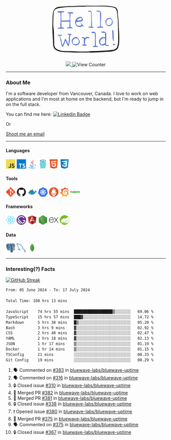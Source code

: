 <div align="center">
    <img src="./img/hello_world.webp" height="200px" width="">
    <div>
        <a href="https://www.linkedin.com/in/ajhollid">
            <img src="https://img.shields.io/badge/LinkedIn-blue"/>
        </a>
        <img src="https://komarev.com/ghpvc/?username=ajhollid&color=yellow" alt="View Counter">
    </div>
</div>

---

### About Me

I'm a software developer from Vancouver, Canada. I love to work on web applications and I'm most at home on the backend, but I'm ready to jump in on the full stack.

You can find me here: [![Linkedin Badge](https://img.shields.io/badge/-ajhollid-blue?style=flat&logo=Linkedin&logoColor=white)](https://www.linkedin.com/in/ajhollid)

Or

[Shoot me an email](mailto:ajhollid@gmail.com)

---

#### Languages

<div>
    <img src="./img/devicons/javascript-original.svg" width=30 height=30 alt="JavaScript">
    <img src="/img/devicons/typescript-original.svg" width=30 height=30 alt="TypeScript">
    <img src="./img/devicons/java-original.svg" width=30 height=30 alt="Java">
    <img src="./img/devicons/go-original.svg" width=30 height=30 alt="Golang">
    <img src="./img/devicons/html5-original.svg" width=30 height=30 alt="HTML 5">
    <img src="./img/devicons/css3-original.svg" width=30 height=30 alt="CSS 3">
</div>

#### Tools

<div>
    <img src="./img/devicons/git-original.svg" width=30 height=30 alt="Git">
    <img src="./img/devicons/github-original.svg" width=30 height=30 alt="Github">
    <img src="./img/devicons/docker-original.svg" width=30 
    height=30 alt="Docker">
    <img src="./img/devicons/kubernetes-original.svg" width=30 height=30 alt="K8">
    <img src="./img/devicons/prometheus-original.svg" width=30 height=30 alt="Prometheus">
    <img src="./img/devicons/grafana-original.svg" width=30 height=30 alt="Grafana">
    <img src="./img/devicons/nginx-original.svg" width=30 height=30 alt="Nginx">
</div>

#### Frameworks

<div>
    <img src="./img/devicons/react-original.svg" width=30 height=30 alt="React">
    <img src="./img/devicons/gatsby-original.svg" width=30 height=30 alt="Gatsby">
    <img src="./img/devicons/angularjs-original.svg" width=30 height=30 alt="AngularJS">
    <img src="./img/devicons/nodejs-original.svg" width=30 height=30 alt="NodeJS">
    <img src="./img/devicons/express-original.svg" width=30 height=30 alt="Express">
    <img src="./img/devicons/spring-original.svg" width=30 height=30 alt="Spring">
</div>

#### Data

<div>
    <img src="./img/devicons/postgresql-original.svg" width=30 height=30 alt="Postgresql">
    <img src="./img/devicons/mysql-original.svg" width=30 height=30 alt="Mysql">
    <img src="./img/devicons/mongodb-original.svg" width=30 height=30 alt="MongoDB">
</div>

---

### Interesting(?) Facts

[![GitHub Streak](http://github-readme-streak-stats.herokuapp.com?user=ajhollid)](https://git.io/streak-stats)

 <!--START_SECTION:waka-->

```txt
From: 05 June 2024 - To: 17 July 2024

Total Time: 108 hrs 13 mins

JavaScript    74 hrs 55 mins  █████████████████▒░░░░░░░   69.06 %
TypeScript    15 hrs 57 mins  ███▓░░░░░░░░░░░░░░░░░░░░░   14.72 %
Markdown      5 hrs 38 mins   █▒░░░░░░░░░░░░░░░░░░░░░░░   05.20 %
Bash          3 hrs 9 mins    ▓░░░░░░░░░░░░░░░░░░░░░░░░   02.92 %
CSS           2 hrs 40 mins   ▓░░░░░░░░░░░░░░░░░░░░░░░░   02.47 %
YAML          2 hrs 18 mins   ▓░░░░░░░░░░░░░░░░░░░░░░░░   02.13 %
JSON          1 hr 17 mins    ▒░░░░░░░░░░░░░░░░░░░░░░░░   01.19 %
Docker        1 hr 14 mins    ▒░░░░░░░░░░░░░░░░░░░░░░░░   01.15 %
TSConfig      21 mins         ░░░░░░░░░░░░░░░░░░░░░░░░░   00.33 %
Git Config    19 mins         ░░░░░░░░░░░░░░░░░░░░░░░░░   00.29 %
```

<!--END_SECTION:waka-->


<!--START_SECTION:activity-->
1. 🗣 Commented on [#383](https://github.com/bluewave-labs/bluewave-uptime/pull/383#issuecomment-2239236389) in [bluewave-labs/bluewave-uptime](https://github.com/bluewave-labs/bluewave-uptime)
2. 🗣 Commented on [#316](https://github.com/bluewave-labs/bluewave-uptime/issues/316#issuecomment-2238355716) in [bluewave-labs/bluewave-uptime](https://github.com/bluewave-labs/bluewave-uptime)
3. 🔒 Closed issue [#310](https://github.com/bluewave-labs/bluewave-uptime/issues/310) in [bluewave-labs/bluewave-uptime](https://github.com/bluewave-labs/bluewave-uptime)
4. 🎉 Merged PR [#382](https://github.com/bluewave-labs/bluewave-uptime/pull/382) in [bluewave-labs/bluewave-uptime](https://github.com/bluewave-labs/bluewave-uptime)
5. 🎉 Merged PR [#381](https://github.com/bluewave-labs/bluewave-uptime/pull/381) in [bluewave-labs/bluewave-uptime](https://github.com/bluewave-labs/bluewave-uptime)
6. 🔒 Closed issue [#338](https://github.com/bluewave-labs/bluewave-uptime/issues/338) in [bluewave-labs/bluewave-uptime](https://github.com/bluewave-labs/bluewave-uptime)
7. ❗ Opened issue [#380](https://github.com/bluewave-labs/bluewave-uptime/issues/380) in [bluewave-labs/bluewave-uptime](https://github.com/bluewave-labs/bluewave-uptime)
8. 🎉 Merged PR [#375](https://github.com/bluewave-labs/bluewave-uptime/pull/375) in [bluewave-labs/bluewave-uptime](https://github.com/bluewave-labs/bluewave-uptime)
9. 🗣 Commented on [#375](https://github.com/bluewave-labs/bluewave-uptime/pull/375#issuecomment-2237709567) in [bluewave-labs/bluewave-uptime](https://github.com/bluewave-labs/bluewave-uptime)
10. 🔒 Closed issue [#367](https://github.com/bluewave-labs/bluewave-uptime/issues/367) in [bluewave-labs/bluewave-uptime](https://github.com/bluewave-labs/bluewave-uptime)
<!--END_SECTION:activity-->
